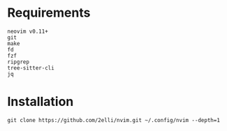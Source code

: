 # Requirements
```
neovim v0.11+
git
make
fd
fzf
ripgrep
tree-sitter-cli
jq
```

# Installation
`git clone https://github.com/2elli/nvim.git ~/.config/nvim --depth=1`
